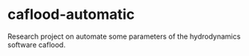 # caflood-automatic
Research project on automate some parameters of the hydrodynamics software caflood.

